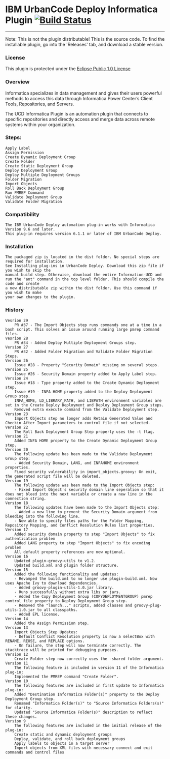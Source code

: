 # IBM UrbanCode Deploy Informatica Plugin [![Build Status](https://travis-ci.org/IBM-UrbanCode/Informatica-UCD.svg?branch=master)](https://travis-ci.org/IBM-UrbanCode/Informatica-UCD)
---
Note: This is not the plugin distributable! This is the source code. To find the installable plugin, go into the 'Releases' tab, and download a stable version.

### License
This plugin is protected under the [Eclipse Public 1.0 License](http://www.eclipse.org/legal/epl-v10.html)

### Overview

Informatica specializes in data management and gives their users powerful methods to access this data through Informatica Power Center’s Client Tools, Repositories, and Servers.

The UCD Informatica Plugin is an automation plugin that connects to specific repositories and directly access and merge data across remote systems within your organization.

### Steps:

    Apply Label
    Assign Permission
    Create Dynamic Deployment Group
    Create Folder
    Create Static Deployment Group
    Deploy Deployment Group
    Deploy Multiple Deployment Groups
    Folder Migration
    Import Objects
    Roll Back Deployment Group
    Run PMREP Command
    Validate Deployment Group
    Validate Folder Migration


### Compatibility

    The IBM UrbanCode Deploy automation plug-in works with Informatica Version 9.6 and later.
    This plug-in requires version 6.1.1 or later of IBM UrbanCode Deploy.

### Installation

    The packaged zip is located in the dist folder. No special steps are required for installation.
    See Installing plug-ins in UrbanCode Deploy. Download this zip file if you wish to skip the
    manual build step. Otherwise, download the entire Information-UCD and
    run the "ant" command in the top level folder. This should compile the code and create
    a new distributable zip within the dist folder. Use this command if you wish to make
    your own changes to the plugin.

### History
    Vesrion 29
        PR #37 - The Import Objects step runs commands one at a time in a bash script. This solves an issue around running large pmrep command files.
    Vesrion 28
        PR #34 - Added Deploy Multiple Deployment Groups step.
    Version 27
        PR #32 - Added Folder Migration and Validate Folder Migration Steps.
    Version 26
        Issue #28 - Property "Security Domain" missing on several steps.
    Version 25
        Issue #26 - Security Domain property added to Apply Label step.
    Version 24
        Issue #18 - Type property added to the Create Dynamic Deployment step.
        Issue #19 - INFA HOME property added to the Deploy Deployment Group step.
        INFA_HOME, LD_LIBRARY_PATH, and LIBPATH environment variables are set in the Create Deploy Deployment and Deploy Deployment Group steps.
        Removed extra execute command from the Validate Deployment step.
    Version 23
        Import Objects step no longer adds Retain Generated Value and Checkin After Import parameters to control file if not selected.
    Version 22
        The Roll Back Deployment Group Step properly uses the -t flag.
    Version 21
        Added INFA HOME property to the Create Dynamic Deployment Group step.
    Version 20
        The following update has been made to the Validate Deployment Group step:
        - Added Security Domain, LANG, and INFAHOME environment properties.
        Fixed security vulnerability in import_objects.groovy: On exit, the generated script file will be deleted.
    Version 19
        The following update was been made to the Import Objects step:
        - Fixed Import Object's security domain line seperation so that it does not bleed into the next variable or create a new line in the connection string.
    Version 18
        The following updates have been made to the Import Objects step:
        - Added a new line to prevent the Security Domain argument from bleeding into the following line.
        - Now able to specify files paths for the Folder Mapping, Repository Mapping, and Conflict Resolution Rules list properties.
    Version 17
        Added security domain property to step "Import Objects" to fix authentication problem
        Added LANG property to step "Import Objects" to fix encoding problem
        All default property references are now optional.
    Version 16
        Updated plugin-groovy-utils to v1.2.
        Updated build.xml and plugin folder structure.
    Version 15
        Added the following functionality and updates:
        - Revamped the build.xml to no longer use plugin-build.xml. Now uses Apache Ivy to download dependencies.
        - Added groovy-plugin-utils-1.0.jar library.
        - Runs successfully without extra libs or jars.
        - Added the Copy Deployment Group (COPYDEPLOYMENTGROUP) pmrep control file property to Deploy Deployment Group step.
        - Removed the "launch..." scripts, added classes and groovy-plug-utils-1.0.jar to all classpaths.
        - Added EPL license.
    Version 14
        Added the Assign Permission step.
    Version 13
        Import Objects Step Updates:
        - Default Conflict Resolution property is now a selectBox with RENAME, REUSE, and REPLACE options.
        - On failure, the step will now terminate correctly. The stacktrace will be printed for debugging purposes.
    Version 12
        Create Folder step now correctly uses the -shared folder argument.
    Version 11
        The following feature is included in version 11 of the Informatica plug-in:
        Implemented the PMREP command "Create Folder".
    Version 10
        The following features are included in first update to Informatica plug-in:
        Added "Destination Informatica Folder(s)" property to the Deploy Deployment Group step.
        Renamed "Informatica Folder(s)" to "Source Informatica Folders(s)" for clarity.
        Updated "Source Informatica Folder(s)" description to reflect these changes.
    Version 9
        The following features are included in the initial release of the plug-in:
        Create static and dynamic deployment groups
        Deploy, validate, and roll back deployment groups
        Apply labels to objects in a target server
        Import objects from XML files with necessary connect and exit commands and control files
